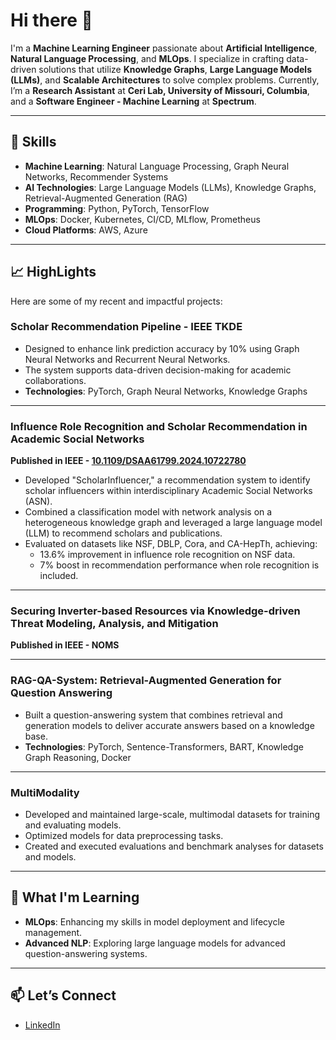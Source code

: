 # Hi there 👋

I'm a **Machine Learning Engineer** passionate about **Artificial Intelligence**, **Natural Language Processing**, and **MLOps**. I specialize in crafting data-driven solutions that utilize **Knowledge Graphs**, **Large Language Models (LLMs)**, and **Scalable Architectures** to solve complex problems. Currently, I’m a **Research Assistant** at **Ceri Lab, University of Missouri, Columbia**, and a **Software Engineer - Machine Learning** at **Spectrum**.

---

## 🚀 Skills
- **Machine Learning**: Natural Language Processing, Graph Neural Networks, Recommender Systems
- **AI Technologies**: Large Language Models (LLMs), Knowledge Graphs, Retrieval-Augmented Generation (RAG)
- **Programming**: Python, PyTorch, TensorFlow
- **MLOps**: Docker, Kubernetes, CI/CD, MLflow, Prometheus
- **Cloud Platforms**: AWS, Azure

---

## 📈  HighLights

Here are some of my recent and impactful projects:

### Scholar Recommendation Pipeline - IEEE TKDE
- Designed to enhance link prediction accuracy by 10% using Graph Neural Networks and Recurrent Neural Networks.  
- The system supports data-driven decision-making for academic collaborations.  
- **Technologies**: PyTorch, Graph Neural Networks, Knowledge Graphs  

---

### Influence Role Recognition and Scholar Recommendation in Academic Social Networks  
**Published in IEEE - [10.1109/DSAA61799.2024.10722780](https://doi.org/10.1109/DSAA61799.2024.10722780)**  
- Developed "ScholarInfluencer," a recommendation system to identify scholar influencers within interdisciplinary Academic Social Networks (ASN).  
- Combined a classification model with network analysis on a heterogeneous knowledge graph and leveraged a large language model (LLM) to recommend scholars and publications.  
- Evaluated on datasets like NSF, DBLP, Cora, and CA-HepTh, achieving:
  - 13.6% improvement in influence role recognition on NSF data.
  - 7% boost in recommendation performance when role recognition is included.

---

### Securing Inverter-based Resources via Knowledge-driven Threat Modeling, Analysis, and Mitigation  
**Published in IEEE - NOMS**  

---

### RAG-QA-System: Retrieval-Augmented Generation for Question Answering  
- Built a question-answering system that combines retrieval and generation models to deliver accurate answers based on a knowledge base.  
- **Technologies**: PyTorch, Sentence-Transformers, BART, Knowledge Graph Reasoning, Docker  

---

### MultiModality  
- Developed and maintained large-scale, multimodal datasets for training and evaluating models.  
- Optimized models for data preprocessing tasks.  
- Created and executed evaluations and benchmark analyses for datasets and models.  

---

## 🌱 What I'm Learning
- **MLOps**: Enhancing my skills in model deployment and lifecycle management.  
- **Advanced NLP**: Exploring large language models for advanced question-answering systems.  

---

## 📫 Let’s Connect
- [LinkedIn](https://www.linkedin.com/in/lakshmisrinivasedara)
